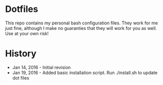 # Dotfiles
This repo contains my personal bash configuration files. 
They work for me just fine, although I make no guaranties 
that they will work for you as well. Use at your own risk!

# History
- Jan 14, 2016 - Initial revision
- Jan 19, 2016 - Added basic installation script. Run ./install.sh to update dot files
